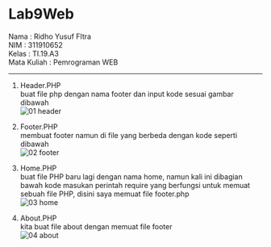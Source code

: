 # Lab9Web
Nama        : Ridho Yusuf FItra<br>
NIM         : 311910652<br>
Kelas       : TI.19.A3<br>
Mata Kuliah : Pemrograman WEB<hr>

1. Header.PHP<br>
buat file php dengan nama footer dan input kode sesuai gambar dibawah<br>
![01  header](https://user-images.githubusercontent.com/59679660/121235992-a6f03180-c8bf-11eb-9f9f-04da4ecd84ba.png)<br>

2. Footer.PHP<br>
membuat footer namun di file yang berbeda dengan kode seperti dibawah<br>
![02  footer](https://user-images.githubusercontent.com/59679660/121236199-e1f26500-c8bf-11eb-8e6b-fbe2f6e70424.png)<br>

3. Home.PHP<br>
buat file PHP baru lagi dengan nama home, namun kali ini dibagian bawah kode masukan perintah require yang berfungsi untuk memuat sebuah file PHP, disini saya memuat file footer.php<br>
![03  home](https://user-images.githubusercontent.com/59679660/121238704-98574980-c8c2-11eb-8983-b909315399d6.png)<br>

4. About.PHP<br>
kita buat file about dengan memuat file footer<br>
![04  about](https://user-images.githubusercontent.com/59679660/121239092-fe43d100-c8c2-11eb-99ce-8e9685f6b898.png)



